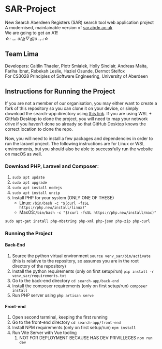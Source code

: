 # SAR-Project

New Search Aberdeen Registers (SAR) search tool web application project
<br>A modernised, maintainable version of [sar.abdn.ac.uk](sar.abdn.ac.uk)
<br> We are going to get an A1!!
<br> ☆*: .｡. o(≧▽≦)o .｡.:*☆

## Team Lima

Developers: Caitlin Thaeler, Piotr Smialek, Holly Sinclair, Andreas Maita, Fariha Ibnat, Rebekah Leslie, Haziel Osunde, Dermot Stelfox
<br>For CS3028 Principles of Software Engineering, University of Aberdeen

## Instructions for Running the Project

If you are not a member of our organisation, you may either want to create a fork of this repository so you can clone it on your device, or simply download the search-app directory using [this link](https://download-directory.github.io/?url=https://github.com/GroupLima/SAR-Repo/tree/main/search-app). If you are using WSL + GitHub Desktop to clone the project, you will need to map your network drive if you haven't done so already so that GitHub Desktop knows the correct location to clone the repo.

Now, you will need to install a few packages and dependencies in order to run the laravel project. The following instructions are for Linux or WSL environments, but you should also be able to successfully run the website on macOS as well.

### Download PHP, Laravel and Composer:

1. `sudo apt update`
2. `sudo apt upgrade`
3. `sudo apt install nodejs`
4. `sudo apt install unzip`
5. Install PHP for your system (ONLY ONE OF THESE)
   - Linux: `/bin/bash -c "$(curl -fsSL https://php.new/install/linux)"`
   - MaxOS:`/bin/bash -c "$(curl -fsSL https://php.new/install/mac)"`

`sudo apt-get install php-mbstring php-xml php-json php-zip php-curl`

### Running the Project

#### Back-End

1. Source the python virtual environment `source venv_sar/bin/activate` (this is relative to the repository, so assumes you are in the root directory of the repository)
2. Install the python requirements (only on first setup/run) `pip install -r venv_sar/requirements.txt`
3. Go to the back-end directory `cd search-app/back-end`
4. Install the composer requirements (only on first setup/run) `composer install`
5. Run PHP server using `php artisan serve`

#### Front-end

1. Open second terminal, keeping the first running
2. Go to the front-end directory `cd search-app/front-end`
3. Install NPM requirements (only on first setup/run) `npm install`
4. Run Vite Server with Vue tooling
   1. NOT FOR DEPLOYMENT BECAUSE HAS DEV PRIVILLEGES `npm run dev`
